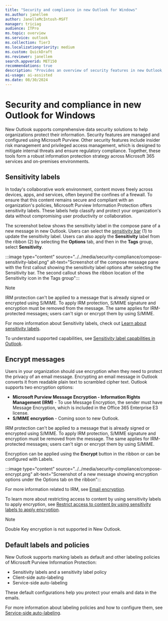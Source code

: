 ```yaml
---  
title: "Security and compliance in new Outlook for Windows"   
ms.author: janellem  
author: JanelleMcIntosh-MSFT
manager: triciag
audience: ITPro
ms.topic: overview
ms.service: outlook  
ms.collection: Tier3
ms.localizationpriority: medium 
ms.custom: QuickDraft  
ms.reviewer: janellem  
search.appverid: MET150 
recommendations: true
description: "Provides an overview of security features in new Outlook, and guidance for how to configure them."
ai-usage: ai-assisted  
ms.date: 08/30/2024 
---  
```


# Security and compliance in new Outlook for Windows

New Outlook supports comprehensive data security solutions to help organizations protect their information. Security features are managed and configured using Microsoft Purview. Other security features include insider risk management and privileged access management, which is designed to mitigate internal threats and ensure regulatory compliance. Together, these tools form a robust information protection strategy across Microsoft 365 services and on-premises environments.

## Sensitivity labels

In today's collaborative work environment, content moves freely across devices, apps, and services, often beyond the confines of a firewall. To ensure that this content remains secure and compliant with an organization's policies, Microsoft Purview Information Protection offers sensitivity labels. These labels help classify and protect your organization's data without compromising user productivity or collaboration.

The screenshot below shows the sensitivity label in the compose pane of a new message in new Outlook. Users can select the [sensitivity bar](/purview/sensitivity-labels-office-apps#sensitivity-bar) (1) to update the sensitivity label. Users can also apply the **Sensitivity** label from the ribbon (2) by selecting the **Options** tab, and then in the **Tags** group, select **Sensitivity**.

:::image type="content" source="../../media/security-compliance/compose-sensitivity-label.png" alt-text="Screenshot of the compose message pane with the first callout showing the sensitivity label options after selecting the Sensitivity bar. The second callout shows the ribbon location of the Sensitivity icon in the Tags group":::

> [!NOTE]
> IRM protection can't be applied to a message that is already signed or encrypted using S/MIME. To apply IRM protection, S/MIME signature and encryption must be removed from the message. The same applies for IRM-protected messages; users can't sign or encrypt them by using S/MIME.

For more information about Sensitivity labels, check out [Learn about sensitivity labels](/purview/sensitivity-labels).

To understand supported capabilities, see [Sensitivity label capabilities in Outlook](/purview/sensitivity-labels-versions#sensitivity-label-capabilities-in-outlook).

## Encrypt messages

Users in your organization should use encryption when they need to protect the privacy of an email message. Encrypting an email message in Outlook converts it from readable plain text to scrambled cipher text. Outlook supports two encryption options:

- **Microsoft Purview Message Encryption - Information Rights Management (IRM)** - To use Message Encryption, the sender must have Message Encryption, which is included in the Office 365 Enterprise E3 license.
- **S/MIME encryption** - Coming soon to new Outlook.

IRM protection can't be applied to a message that is already signed or encrypted using S/MIME. To apply IRM protection, S/MIME signature and encryption must be removed from the message. The same applies for IRM-protected messages; users can't sign or encrypt them by using S/MIME.

Encryption can be applied using the **Encrypt** button in the ribbon or can be configured with Labels.

:::image type="content" source="../../media/security-compliance/compose-encrypt.png" alt-text="Screenshot of a new message showing encryption options under the Options tab on the ribbon":::

For more information related to IRM, see [Email encryption](/purview/email-encryption).

To learn more about restricting access to content by using sensitivity labels to apply encryption, see [Restrict access to content by using sensitivity labels to apply encryption](/purview/encryption-sensitivity-labels).

> [!NOTE]
> Double Key encryption is not supported in New Outlook.

## Default labels and policies

New Outlook supports marking labels as default and other labeling policies of Microsoft Purview Information Protection:

- Sensitivity labels and a sensitivity label policy
- Client-side auto-labeling
- Service-side auto-labeling

These default configurations help you protect your emails and data in the emails.

For more information about labeling policies and how to configure them, see [Service-side auto-labeling](/purview/mip-easy-trials#service-side-auto-labeling).